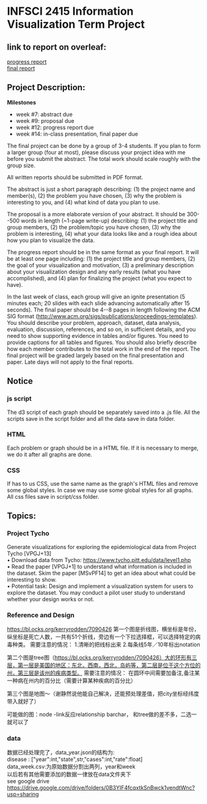 # INFSCI 2415 Information Visualization Term Project

## link to report on overleaf:
[progress report](https://www.overleaf.com/12229336zhhhdmntsqpr)  
[final report](https://www.overleaf.com/12229363kznfdxqqttpx)


## Project Description:

**Milestones**  
* week #7: abstract due
* week #9: proposal due
* week #12: progress report due
* week #14: in-class presentation, final paper due

The final project can be done by a group of 3-4 students. If you plan to form a larger group (four at most), please discuss your project idea with me before you submit the abstract. The total work should scale roughly with the group size.

All written reports should be submitted in PDF format.

The abstract is just a short paragraph describing: (1) the project name and member(s), (2) the problem you have chosen, (3) why the problem is interesting to you, and (4) what kind of data you plan to use.

The proposal is a more elaborate version of your abstract. It should be 300--500 words in length (~1-page write-up) describing: (1) the project title and group members, (2) the problem/topic you have chosen, (3) why the problem is interesting, (4) what your data looks like and a rough idea about how you plan to visualize the data.

The progress report should be in the same format as your final report. It will be at least one page including: (1) the project title and group members, (2) the goal of your visualization and motivation, (3) a preliminary description about your visualization design and any early results (what you have accomplished), and (4) plan for finalizing the project (what you expect to have).

In the last week of class, each group will give an ignite presentation (5 minutes each; 20 slides with each slide advancing automatically after 15 seconds). The final paper should be 4--8 pages in length following the ACM SIG format (http://www.acm.org/sigs/publications/proceedings-templates). You should describe your problem, approach, dataset, data analysis, evaluation, discussion, references, and so on, in sufficient details, and you need to show supporting evidence in tables and/or figures. You need to provide captions for all tables and figures. You should also briefly describe how each member contributes to the total work in the end of the report. The final project will be graded largely based on the final presentation and paper. Late days will not apply to the final reports.


## Notice
### js script
The d3 script of each graph should be separately saved into a .js file. All the scripts save in the script folder and all the data save in data folder.  
### HTML
Each problem or graph should be in a HTML file. If it is necessary to merge, we do it after all graphs are done.  
### CSS
If has to us CSS, use the same name as the graph's HTML files and remove some global styles. In case we may use some global styles for all graphs. All css files save in script/css folder.  

## Topics:

### Project Tycho

Generate visualizations for exploring the epidemiological data from Project Tycho [VPGJ+13]  
• Download data from Tycho: https://www.tycho.pitt.edu/data/level1.php  
• Read the paper [VPGJ+1] to understand what information is included in the dataset. Skim the paper [MSvPF14] to get an idea about what could be interesting to show.  
• Potential task: Design and implement a visualization system for users to explore the dataset. You may conduct a pilot user study to understand whether your design works or not.



### Reference and Design
https://bl.ocks.org/kerryrodden/7090426
第一个图是折线图，横坐标是年份，纵坐标是死亡人数，一共有51个折线，旁边有一个下拉选择框，可以选择特定的病毒种类。
需要注意的情况：
1.清晰的把线标出来
2.每条线5年／10年标出notation

第二个图是tree图（https://bl.ocks.org/kerryrodden/7090426）大的环形有三层，第一层是美国的地区：东北，西南，西北，岛屿等，第二层是位于这个方位的州，第三层是该州的疾病类型。
需要注意的情况：
在圆环中间需要加备注,备注某一种病在州内的百分比（需要计算某种疾病的百分比）

第三个图是地图～（谢静然说他能自己解决，还能预处理差值，把city坐标经纬度带入就好了）

可能做的图：node -link反应relationship
barchar， 和tree做的差不多，二选一就可以了

### data
数据已经处理完了，data_year.json的结构为:  
 	disease : ["year":int,"state",str,"cases":int,"rate":float]  
data_week.csv:为原始数据分割出两列，year和week  
以后若有其他需要添加的数据一律放在data文件夹下  
see google drive https://drive.google.com/drive/folders/0B3YIF4fcqxtkSnBwck1vendtWnc?usp=sharing
